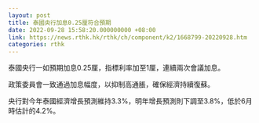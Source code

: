 ```yaml
---
layout: post
title: 泰國央行加息0.25厘符合預期
date: 2022-09-28 15:58:20.000000000 +08:00
link: https://news.rthk.hk/rthk/ch/component/k2/1668799-20220928.htm
categories: rthk
---
```


泰國央行一如預期加息0.25厘，指標利率加至1厘，連續兩次會議加息。

政策委員會一致通過加息幅度，以抑制高通脹，確保經濟持續復蘇。

央行對今年泰國經濟增長預測維持3.3%，明年增長預測則下調至3.8%，低於6月時估計的4.2%。
